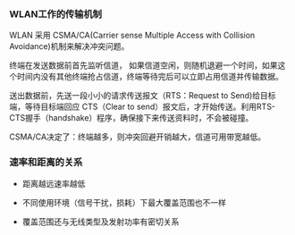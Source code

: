 ### WLAN工作的传输机制 

WLAN 采用 CSMA/CA(Carrier sense Multiple Access with Collision Avoidance)机制来解决冲突问题。

终端在发送数据前首先监听信道， 如果信道空闲，则随机退避一个时间，如果这个时间内没有其他终端抢占信道，终端等待完后可以立即占用信道并传输数据。

送出数据前，先送一段小小的请求传送报文（RTS：Request to Send)给目标端，等待目标端回应 CTS（Clear to send）报文后，才开始传送。利用RTS-CTS握手（handshake）程序，确保接下来传送资料时，不会被碰撞。

CSMA/CA决定了：终端越多，则冲突回避开销越大，信道可用带宽越低。

### 速率和距离的关系

* 距离越远速率越低

* 不同使用环境（信号干扰，损耗）下最大覆盖范围也不一样

* 覆盖范围还与无线类型及发射功率有密切关系

  ​
